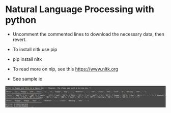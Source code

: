 # Natural Language Processing with python
* Uncomment the commented lines to download the necessary data, then revert.
* To install nltk use pip
* pip install nltk
* To read more on nlp, see this https://www.nltk.org  

* See sample io 

![alt text](https://github.com/msomi22/pynlp/blob/master/nlp_output.png)  


